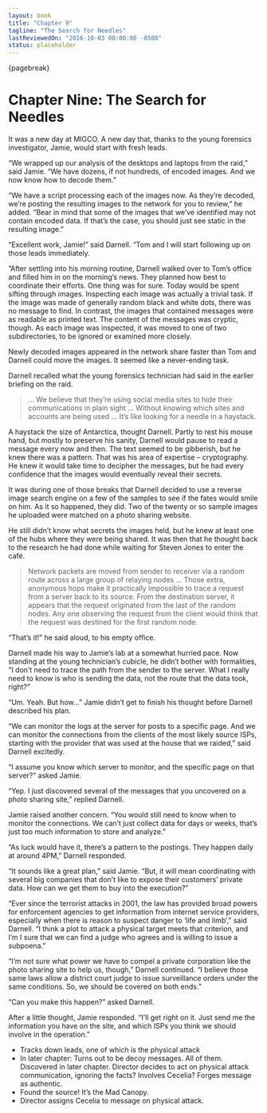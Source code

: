 ```yaml
---
layout: book
title: "Chapter 9"
tagline: "The Search for Needles"
lastReviewedOn: "2016-10-03 00:00:00 -0500"
status: placeholder
---
```


{pagebreak}

# Chapter Nine: The Search for Needles

It was a new day at MIGCO. A new day that, thanks to the young forensics investigator, Jamie, would start with fresh leads.

“We wrapped up our analysis of the desktops and laptops from the raid,” said Jamie. “We have dozens, if not hundreds, of encoded images. And we now know how to decode them.”

“We have a script processing each of the images now. As they’re decoded, we’re posting the resulting images to the network for you to review,” he added. “Bear in mind that some of the images that we’ve identified may not contain encoded data. If that’s the case, you should just see static in the resulting image.”

“Excellent work, Jamie!” said Darnell. “Tom and I will start following up on those leads immediately.

”After settling into his morning routine, Darnell walked over to Tom’s office and filled him in on the morning’s news. They planned how best to coordinate their efforts. One thing was for sure. Today would be spent sifting through images. Inspecting each image was actually a trivial task. If the image was made of generally random black and white dots, there was no message to find. In contrast, the images that contained messages were as readable as printed text. The content of the messages was cryptic, though. As each image was inspected, it was moved to one of two subdirectories, to be ignored or examined more closely.

Newly decoded images appeared in the network share faster than Tom and Darnell could move the images. It seemed like a never-ending task.

Darnell recalled what the young forensics technician had said in the earlier briefing on the raid.

> ... We believe that they’re using social media sites to hide their communications in plain sight ... Without knowing which sites and accounts are being used ... It’s like looking for a needle in a haystack.

A haystack the size of Antarctica, thought Darnell. Partly to rest his mouse hand, but mostly to preserve his sanity, Darnell would pause to read a message every now and then. The text seemed to be gibberish, but he knew there was a pattern. That was his area of expertise – cryptography. He knew it would take time to decipher the messages, but he had every confidence that the images would eventually reveal their secrets.

It was during one of those breaks that Darnell decided to use a reverse image search engine on a few of the samples to see if the fates would smile on him. As it so happened, they did. Two of the twenty or so sample images he uploaded were matched on a photo sharing website.

He still didn’t know what secrets the images held, but he knew at least one of the hubs where they were being shared. It was then that he thought back to the research he had done while waiting for Steven Jones to enter the café.

> Network packets are moved from sender to receiver via a random route across a large group of relaying nodes ... Those extra, anonymous hops make it practically impossible to trace a request from a server back to its source. From the destination server, it appears that the request originated from the last of the random nodes. Any one observing the request from the client would think that the request was destined for the first random node.

“That’s it!” he said aloud, to his empty office.

Darnell made his way to Jamie’s lab at a somewhat hurried pace. Now standing at the young technician’s cubicle, he didn’t bother with formalities, “I don’t need to trace the path from the sender to the server. What I really need to know is who is sending the data, not the route that the data took, right?”

“Um. Yeah. But how...” Jamie didn’t get to finish his thought before Darnell described his plan.

“We can monitor the logs at the server for posts to a specific page. And we can monitor the connections from the clients of the most likely source ISPs, starting with the provider that was used at the house that we raided,” said Darnell excitedly.

“I assume you know which server to monitor, and the specific page on that server?” asked Jamie.

“Yep. I just discovered several of the messages that you uncovered on a photo sharing site,” replied Darnell.

Jamie raised another concern. “You would still need to know when to monitor the connections. We can’t just collect data for days or weeks, that’s just too much information to store and analyze.”

“As luck would have it, there’s a pattern to the postings. They happen daily at around 4PM,” Darnell responded.

“It sounds like a great plan,” said Jamie. “But, it will mean coordinating with several big companies that don’t like to expose their customers’ private data. How can we get them to buy into the execution?”

“Ever since the terrorist attacks in 2001, the law has provided broad powers for enforcement agencies to get information from internet service providers, especially when there is reason to suspect danger to ‘life and limb’,” said Darnell. “I think a plot to attack a physical target meets that criterion, and I’m I sure that we can find a judge who agrees and is willing to issue a subpoena.”

“I’m not sure what power we have to compel a private corporation like the photo sharing site to help us, though,” Darnell continued. “I believe those same laws allow a district court judge to issue surveillance orders under the same conditions. So, we should be covered on both ends.”

“Can you make this happen?” asked Darnell.

After a little thought, Jamie responded. “I’ll get right on it. Just send me the information you have on the site, and which ISPs you think we should involve in the operation.”

- Tracks down leads, one of which is the physical attack
- In later chapter: Turns out to be decoy messages. All of them. Discovered in later chapter. Director decides to act on physical attack communication, ignoring the facts? Involves Cecelia? Forges message as authentic.
- Found the source! It’s the Mad Canopy.
- Director assigns Cecelia to message on physical attack.
